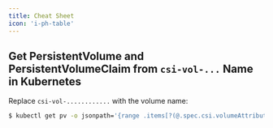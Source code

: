 ```yaml
---
title: Cheat Sheet
icon: 'i-ph-table'
---
```


## Get PersistentVolume and PersistentVolumeClaim from `csi-vol-...` Name in Kubernetes

Replace `csi-vol-............` with the volume name:

```bash
$ kubectl get pv -o jsonpath='{range .items[?(@.spec.csi.volumeAttributes.imageName=="csi-vol-............")]}{.metadata.name}{"\t"}{.spec.claimRef.namespace}{"/"}{.spec.claimRef.name}{"\n"}{end}'
```
